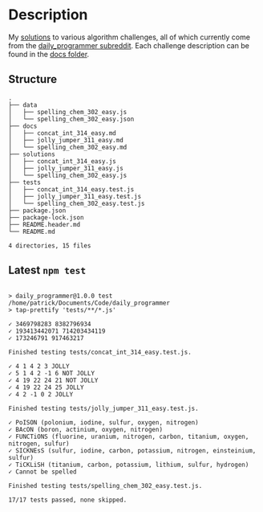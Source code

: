 # Description
My [solutions](https://github.com/planigan/daily_programmer/tree/master/solutions) to various algorithm challenges, all of which currently come from the [daily_programmer subreddit](https://www.reddit.com/r/dailyprogrammer/). Each challenge description can be found in the [docs folder](https://github.com/planigan/daily_programmer/tree/master/docs).

## Structure
```
.
├── data
│   ├── spelling_chem_302_easy.js
│   └── spelling_chem_302_easy.json
├── docs
│   ├── concat_int_314_easy.md
│   ├── jolly_jumper_311_easy.md
│   └── spelling_chem_302_easy.md
├── solutions
│   ├── concat_int_314_easy.js
│   ├── jolly_jumper_311_easy.js
│   └── spelling_chem_302_easy.js
├── tests
│   ├── concat_int_314_easy.test.js
│   ├── jolly_jumper_311_easy.test.js
│   └── spelling_chem_302_easy.test.js
├── package.json
├── package-lock.json
├── README.header.md
└── README.md

4 directories, 15 files
```
## Latest `npm test`
```

> daily_programmer@1.0.0 test /home/patrick/Documents/Code/daily_programmer
> tap-prettify 'tests/**/*.js'

✓ 3469798283 8382796934
✓ 193413442071 714203434119
✓ 173246791 917463217

Finished testing tests/concat_int_314_easy.test.js.

✓ 4 1 4 2 3 JOLLY
✓ 5 1 4 2 -1 6 NOT JOLLY
✓ 4 19 22 24 21 NOT JOLLY
✓ 4 19 22 24 25 JOLLY
✓ 4 2 -1 0 2 JOLLY

Finished testing tests/jolly_jumper_311_easy.test.js.

✓ PoISON (polonium, iodine, sulfur, oxygen, nitrogen)
✓ BAcON (boron, actinium, oxygen, nitrogen)
✓ FUNCTiONS (fluorine, uranium, nitrogen, carbon, titanium, oxygen, nitrogen, sulfur)
✓ SICKNEsS (sulfur, iodine, carbon, potassium, nitrogen, einsteinium, sulfur)
✓ TiCKLiSH (titanium, carbon, potassium, lithium, sulfur, hydrogen)
✓ Cannot be spelled

Finished testing tests/spelling_chem_302_easy.test.js.

17/17 tests passed, none skipped.
```
